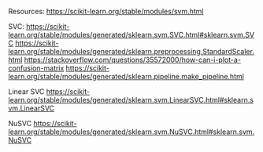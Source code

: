 Resources:
https://scikit-learn.org/stable/modules/svm.html

SVC:
https://scikit-learn.org/stable/modules/generated/sklearn.svm.SVC.html#sklearn.svm.SVC
https://scikit-learn.org/stable/modules/generated/sklearn.preprocessing.StandardScaler.html
https://stackoverflow.com/questions/35572000/how-can-i-plot-a-confusion-matrix
https://scikit-learn.org/stable/modules/generated/sklearn.pipeline.make_pipeline.html

Linear SVC
https://scikit-learn.org/stable/modules/generated/sklearn.svm.LinearSVC.html#sklearn.svm.LinearSVC

NuSVC
https://scikit-learn.org/stable/modules/generated/sklearn.svm.NuSVC.html#sklearn.svm.NuSVC
